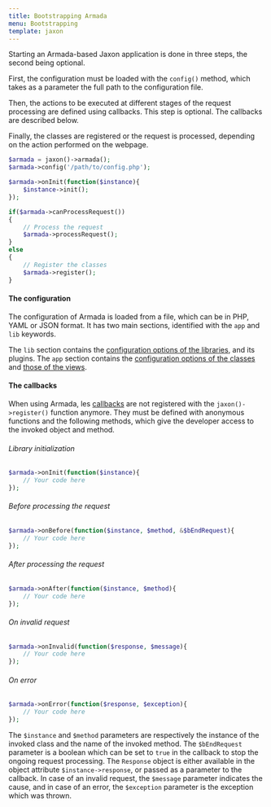 ```yaml
---
title: Bootstrapping Armada
menu: Bootstrapping
template: jaxon
---
```


Starting an Armada-based Jaxon application is done in three steps, the second being optional.

First, the configuration must be loaded with the `config()` method, which takes as a parameter the full path to the configuration file.

Then, the actions to be executed at different stages of the request processing are defined using callbacks.
This step is optional. The callbacks are described below.

Finally, the classes are registered or the request is processed, depending on the action performed on the webpage.

```php
$armada = jaxon()->armada();
$armada->config('/path/to/config.php');

$armada->onInit(function($instance){
    $instance->init();
});

if($armada->canProcessRequest())
{
    // Process the request
    $armada->processRequest();
}
else
{
    // Register the classes
    $armada->register();
}
```

#### The configuration

The configuration of Armada is loaded from a file, which can be in PHP, YAML or JSON format.
It has two main sections, identified with the `app` and` lib` keywords.

The `lib` section contains the [configuration options of the libraries](/docs/usage/configuration), and its plugins.
The `app` section contains the [configuration options of the classes](/docs/armada/classes) and [those of the views](/docs/armada/views).

#### The callbacks

When using Armada, les [callbacks](/docs/responses/callbacks) are not registered with the `jaxon()->register()` function anymore.
They must be defined with anonymous functions and the following methods, which give the developer access to the invoked object and method.

###### Library initialization

```php
$armada->onInit(function($instance){
    // Your code here
});
```

###### Before processing the request

```php
$armada->onBefore(function($instance, $method, &$bEndRequest){
    // Your code here
});
```

###### After processing the request

```php
$armada->onAfter(function($instance, $method){
    // Your code here
});
```

###### On invalid request

```php
$armada->onInvalid(function($response, $message){
    // Your code here
});
```

###### On error

```php
$armada->onError(function($response, $exception){
    // Your code here
});
```

The `$instance` and `$method` parameters are respectively the instance of the invoked class and the name of the invoked method.
The `$bEndRequest` parameter is a boolean which can be set to `true` in the callback to stop the ongoing request processing.
The `Response` object is either available in the object attribute `$instance->response`, or passed as a parameter to the callback.
In case of an invalid request, the `$message` parameter indicates the cause, and in case of an error, the `$exception` parameter is the exception which was thrown.

